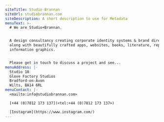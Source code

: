 ```yaml
---
siteTitle: Studio Brannan
siteUrl: studiobrannan.com
siteDescription: A short description to use for Metadata
menuText: >-
  # We are Studio+Brannan.


  A design consultancy creating corporate identity systems & brand direction,
  along with beautifully crafted apps, websites, books, literature, reports and
  information graphics.


  Please get in touch to discuss a project and see...
menuAddress: |-
  Studio 18
  Glove Factory Studios
  Bradford-on-Avon
  Wilts, BA14 6RL
menuContact: |-
  <mailto:info@studiobrannan.com>

  [+44 (0)7812 173 137](<tel:+44 (0)7812 173 137>)

  [Instagram](https://www.instagram.com/)
---
```



